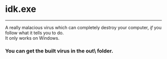 # idk.exe
---
A really malacious virus which can completely destroy your computer,
*if* you follow what it tells you to do.  
It only works on Windows.  
### You can get the built virus in the out\ folder.
